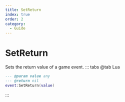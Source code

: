 ```yaml
---
title: SetReturn
index: true
order: 2
category:
  - Guide
---
```


# SetReturn
Sets the return value of a game event.
::: tabs
@tab Lua
```lua
--- @param value any
--- @return nil
event:SetReturn(value)
```

:::
